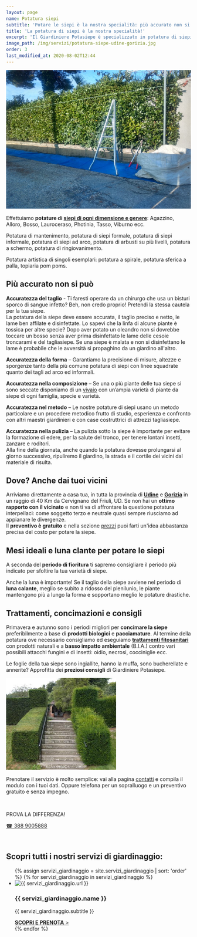 ```yaml
---
layout: page
name: Potatura siepi
subtitle: 'Potare le siepi è la nostra specialità: più accurato non si può!'
title: 'La potatura di siepi è la nostra specialità!'
excerpt: 'Il Giardiniere Potasiepe è specializzato in potatura di siepi a Udine e Gorizia: taglio accurato, esperienza, puntualità, prezzi onesti e preventivo gratuito.'
image_path: /img/servizi/potatura-siepe-udine-gorizia.jpg
order: 3
last_modified_at: 2020-08-02T12:44
---
```

![Potatura di siepi a Udine e Gorizia](/img/servizi/potatura-di-siepi-udine-gorizia.jpg "Potatura di siepi a Udine e Gorizia")

Effettuiamo **potature di [siepi di ogni dimensione e genere](/consigli-di-giardinaggio/siepe-quale-scegliere "Quale siepe scegliere")**: Agazzino, Alloro, Bosso, Lauroceraso, Photinia, Tasso, Viburno ecc.

Potatura di mantenimento, potatura di siepi formale, potatura di siepi informale, potatura di siepi ad arco, potatura di arbusti su più livelli, potatura a schermo, potatura di ringiovanimento.

Potatura artistica di singoli esemplari: potatura a spirale, potatura sferica a palla, topiaria pom poms.

## Più accurato non si può

**Accuratezza del taglio** - Ti faresti operare da un chirurgo che usa un bisturi sporco di sangue infetto? Beh, non credo proprio! Pretendi la stessa cautela per la tua siepe. <br/>
La potatura della siepe deve essere accurata, il taglio preciso e netto, le lame ben affilate e disinfettate. Lo sapevi che la linfa di alcune piante è tossica per altre specie? Dopo aver potato un oleandro non si dovrebbe toccare un bosso senza aver prima disinfettato le lame delle cesoie troncarami e del tagliasiepe. Se una siepe è malata e non si disinfettano le lame è probabile che le avversità si propaghino da un giardino all'altro.

**Accuratezza della forma** – Garantiamo la precisione di misure, altezze e sporgenze tanto della più comune potatura di siepi con linee squadrate quanto dei tagli ad arco ed informali.

**Accuratezza nella composizione** – Se una o più piante delle tua siepe si sono seccate disponiamo di un [vivaio](/vivaio/ "Visita i Vivai Potasiepe") con un’ampia varietà di piante da siepe di ogni famiglia, specie e varietà.

**Accuratezza nel metodo** – Le nostre potature di siepi usano un metodo particolare e un procedere metodico frutto di studio, esperienza e confronto con altri maestri giardinieri e con case costruttrici di attrezzi tagliasiepe.

**Accuratezza nella pulizia** – La pulizia sotto la siepe è importante per evitare la formazione di edere, per la salute del tronco, per tenere lontani insetti, zanzare e roditori. <br/>
Alla fine della giornata, anche quando la potatura dovesse prolungarsi al giorno successivo, ripuliremo il giardino, la strada e il cortile dei vicini dal materiale di risulta.

## Dove? Anche dai tuoi vicini

Arriviamo direttamente a casa tua, in tutta la provincia di **[Udine](/giardinaggio-udine/ "Il Giardiniere Potasiepe a Udine e provincia")** e **[Gorizia](/gorizia/ "Il Giardiniere Potasiepe a Gorizia e provincia")** in un raggio di 40 Km da Cervignano del Friuli, UD. Se non hai un **ottimo rapporto con il vicinato** e non ti va di affrontare la questione potatura interpellaci: come soggetto terzo e neutrale quasi sempre riusciamo ad appianare le divergenze. <br/>
Il **preventivo è gratuito** e nella sezione [prezzi](/prezzi/ "prezzi") puoi farti un'idea abbastanza precisa del costo per potare la siepe.

## Mesi ideali e luna clante per potare le siepi

A seconda del **periodo di fioritura** ti sapremo consigliare il periodo più indicato per sfoltire la tua varietà di siepe.

Anche la luna è importante! Se il taglio della siepe avviene nel periodo di **luna calante**, meglio se subito a ridosso del plenilunio, le piante mantengono più a lungo la forma e sopportano meglio le potature drastiche.

## Trattamenti, concimazioni e consigli

Primavera e autunno sono i periodi migliori per **concimare la siepe** preferibilmente a base di **prodotti biologici** e **pacciamature**. Al termine della potatura ove necessario consigliamo ed eseguiamo **[trattamenti fitosanitari](/servizi-di-giardinaggio/disinfestazioni/ "Scopri i trattamenti fitosanitari")** con prodotti naturali e a **basso impatto ambientale** (B.I.A.) contro vari possibili attacchi fungini e di insetti: oidio, necrosi, cocciniglie ecc.

Le foglie della tua siepe sono ingiallite, hanno la muffa, sono bucherellate e annerite? Approfitta dei **preziosi consigli** di Giardiniere Potasiepe.

![Potatura di siepe, prima e dopo](/img/prima-e-dopo-la-potatura.jpg  "Potatura di siepe, prima e dopo")

Prenotare il servizio è molto semplice: vai alla pagina [contatti](/contatti/ "contatti") e compila il modulo con i tuoi dati. Oppure telefona per un sopralluogo e un preventivo gratuito e senza impegno.

<br/>
<div class="text-center">
  <p class="h3">PROVA LA DIFFERENZA!</p>
  <a title="Chiama ora! Prova la differenza" href="tel:+393889005888" class="button">&#9742; 388 9005888</a>
</div>
<br/><br/>

## Scopri tutti i nostri servizi di giardinaggio:

<div class="list-collection">
<ul>
  {% assign servizi_giardinaggio = site.servizi_giardinaggio | sort: 'order' %}
  {% for servizi_giardinaggio in servizi_giardinaggio %}
		<li>
      <img src="{% include relative-src.html src=servizi_giardinaggio.image_path %}" alt="{{ servizi_giardinaggio.url }}">
      <div>
      <h3>{{ servizi_giardinaggio.name }}</h3>
      <p>{{ servizi_giardinaggio.subtitle }}</p>
			<a href="{{ site.baseurl }}{{ servizi_giardinaggio.url }}" title="{{ servizi_giardinaggio.url }}"><strong>SCOPRI E PRENOTA</strong> &gt;</a>
      </div>
    </li>
	{% endfor %}
</ul>
</div>
